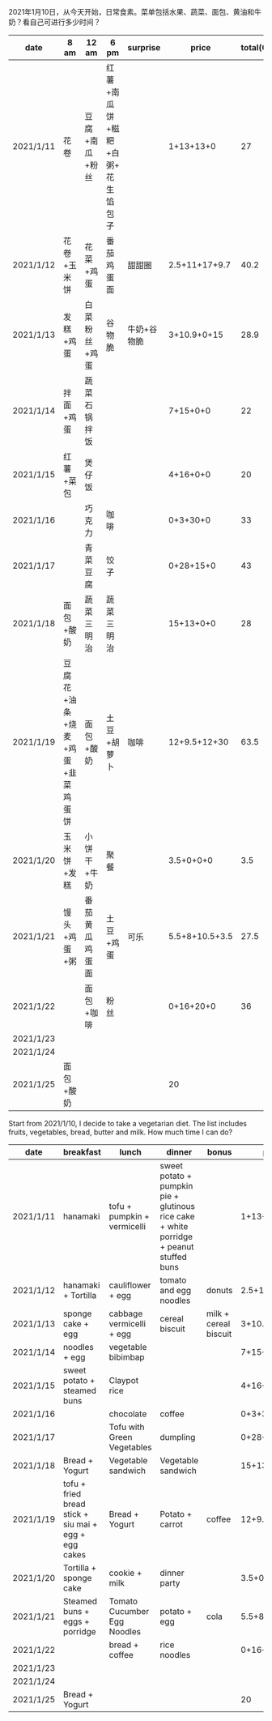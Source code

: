 2021年1月10日，从今天开始，日常食素。菜单包括水果、蔬菜、面包、黄油和牛奶？看自己可进行多少时间？

| date      | 8 am                             | 12 am          | 6 pm                              | surprise    | price          | total(CNY) |
| --------- | -------------------------------- | -------------- | --------------------------------- | ----------- | -------------- | ---------- |
| 2021/1/11 | 花卷                             | 豆腐+南瓜+粉丝 | 红薯+南瓜饼+糍粑+白粥+ 花生馅包子 |             | 1+13+13+0      | 27         |
| 2021/1/12 | 花卷+玉米饼                      | 花菜+鸡蛋      | 番茄鸡蛋面                        | 甜甜圈      | 2.5+11+17+9.7  | 40.2       |
| 2021/1/13 | 发糕+鸡蛋                        | 白菜粉丝+鸡蛋  | 谷物脆                            | 牛奶+谷物脆 | 3+10.9+0+15    | 28.9       |
| 2021/1/14 | 拌面+鸡蛋                        | 蔬菜石锅拌饭   |                                   |             | 7+15+0+0       | 22         |
| 2021/1/15 | 红薯+菜包                        | 煲仔饭         |                                   |             | 4+16+0+0       | 20         |
| 2021/1/16 |                                  | 巧克力         | 咖啡                              |             | 0+3+30+0       | 33         |
| 2021/1/17 |                                  | 青菜豆腐       | 饺子                              |             | 0+28+15+0      | 43         |
| 2021/1/18 | 面包+酸奶                        | 蔬菜三明治     | 蔬菜三明治                        |             | 15+13+0+0      | 28         |
| 2021/1/19 | 豆腐花+油条+烧麦+鸡蛋+韭菜鸡蛋饼 | 面包+酸奶      | 土豆+胡萝卜                       | 咖啡        | 12+9.5+12+30   | 63.5       |
| 2021/1/20 | 玉米饼+发糕                      | 小饼干+牛奶    | 聚餐                              |             | 3.5+0+0+0      | 3.5        |
| 2021/1/21 | 馒头+鸡蛋+粥                     | 番茄黄瓜鸡蛋面 | 土豆+鸡蛋                         | 可乐        | 5.5+8+10.5+3.5 | 27.5       |
| 2021/1/22 |                                  | 面包+咖啡      | 粉丝                              |             | 0+16+20+0      | 36         |
| 2021/1/23 |                                  |                |                                   |             |                |            |
| 2021/1/24 |                                  |                |                                   |             |                |            |
| 2021/1/25 | 面包+酸奶                        |                |                                   |             | 20             |            |

Start from 2021/1/10, I decide to take a vegetarian diet. The list includes fruits, vegetables, bread, butter and milk. How much time I can do?

| date      | breakfast                                            | lunch                       | dinner                                                       | bonus                 | price          | total(CNY) |
| --------- | ---------------------------------------------------- | --------------------------- | ------------------------------------------------------------ | --------------------- | -------------- | ---------- |
| 2021/1/11 | hanamaki                                             | tofu + pumpkin + vermicelli | sweet potato + pumpkin pie + glutinous rice cake + white porridge + peanut stuffed buns |                       | 1+13+13        | 27         |
| 2021/1/12 | hanamaki + Tortilla                                  | cauliflower + egg           | tomato and egg noodles                                       | donuts                | 2.5+11+17+9.7  | 40.2       |
| 2021/1/13 | sponge cake + egg                                    | cabbage vermicelli + egg    | cereal biscuit                                               | milk + cereal biscuit | 3+10.9+0+15    | 28.9       |
| 2021/1/14 | noodles + egg                                        | vegetable bibimbap          |                                                              |                       | 7+15+0+0       | 22         |
| 2021/1/15 | sweet potato + steamed buns                          | Claypot rice                |                                                              |                       | 4+16+0+0       | 20         |
| 2021/1/16 |                                                      | chocolate                   | coffee                                                       |                       | 0+3+30+0       | 33         |
| 2021/1/17 |                                                      | Tofu with Green Vegetables  | dumpling                                                     |                       | 0+28+15+0      | 43         |
| 2021/1/18 | Bread + Yogurt                                       | Vegetable sandwich          | Vegetable sandwich                                           |                       | 15+13+0+0      | 28         |
| 2021/1/19 | tofu + fried bread stick + siu mai + egg + egg cakes | Bread + Yogurt              | Potato + carrot                                              | coffee                | 12+9.5+12+30   | 63.5       |
| 2021/1/20 | Tortilla + sponge cake                               | cookie + milk               | dinner party                                                 |                       | 3.5+0+0+0      | 3.5        |
| 2021/1/21 | Steamed buns + eggs + porridge                       | Tomato Cucumber Egg Noodles | potato + egg                                                 | cola                  | 5.5+8+10.5+3.5 | 27.5       |
| 2021/1/22 |                                                      | bread + coffee              | rice noodles                                                 |                       | 0+16+20+0      | 36         |
| 2021/1/23 |                                                      |                             |                                                              |                       |                |            |
| 2021/1/24 |                                                      |                             |                                                              |                       |                |            |
| 2021/1/25 | Bread + Yogurt                                       |                             |                                                              |                       | 20             |            |

